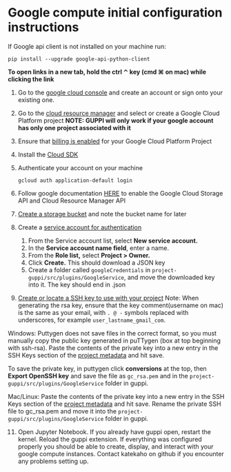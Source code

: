 
# Google compute initial configuration instructions

 If Google api client is not installed on your machine run:

    pip install --upgrade google-api-python-client

**To open links in a new tab, hold the ctrl ⌃ key (cmd ⌘ on mac) while clicking the link**
 
1.  Go to the [google cloud console](https://console.cloud.google.com/) and create an account or sign onto your existing one.

2.  Go to the [cloud resource manager](https://console.cloud.google.com/cloud-resource-manager) and select or create a Google Cloud Platform project 
**NOTE: GUPPI will only work if your google account has only one project associated with it**

3.  Ensure that [billing is enabled](https://cloud.google.com/billing/docs/how-to/modify-project) for your Google Cloud Platform Project

4.  Install the [Cloud SDK](https://cloud.google.com/sdk/)

5.  Authenticate your account on your machine
    
    ``gcloud auth application-default login``

6.  Follow google documentation [HERE](https://cloud.google.com/apis/docs/enable-disable-apis?hl=en&ref_topic=6262490&visit_id=636909616876722358-4171110160&rd=1) to enable the Google Cloud Storage API and Cloud Resource Manager API

7.  [Create a storage bucket](https://cloud.google.com/storage/docs/creating-buckets) and note the bucket name for later

8.  Create a [service account for authentication](https://console.cloud.google.com/projectselector/apis/credentials/serviceaccountkey?supportedpurview=project)
    1.  From the Service account list, select **New service account.**
    2.  In the **Service account name field**, enter a name.
    3.  From the **Role list,** select **Project > Owner.**
    4.  Click **Create.** This should download a JSON key
    5.  Create a folder called ``googleCredentials`` in ``project-guppi/src/plugins/GoogleService``, and move the downloaded key into it. The key should end in .json

9.  [Create or locate a SSH key to use with your project](https://cloud.google.com/compute/docs/instances/adding-removing-ssh-keys#createsshkeys)
Note: When generating the rsa key, ensure that the key comment(username on mac) is the same as your email, with ``. @ -`` symbols replaced with underscores, for example ``user_lastname_gmail_com``.

Windows:
Puttygen does not save files in the correct format, so you must manually copy the public key generated in puTTygen (box at top beginning with ssh-rsa). 
Paste the contents of the private key into a new entry in the SSH Keys section of the [project metadata](https://console.cloud.google.com/compute/metadata/sshKeys) and hit save.

To save the private key, in puttygen click **conversions** at the top, then **Export OpenSSH key** and save the file as ``gc_rsa.pem`` and in the ``project-guppi/src/plugins/GoogleService`` folder in guppi.

Mac/Linux:
Paste the contents of the private key into a new entry in the SSH Keys section of the [project metadata](https://console.cloud.google.com/compute/metadata/sshKeys) and hit save.
Rename the private SSH file to gc_rsa.pem and move it into the ``project-guppi/src/plugins/GoogleService`` folder in guppi.

11.  Open Jupyter Notebook. If you already have guppi open, restart the kernel. Reload the guppi extension. If everything was configured properly you should be able to create, display, and interact with your google compute instances. Contact katekaho on github if you encounter any problems setting up.
